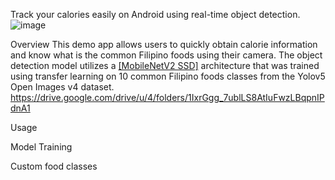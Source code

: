 Track your calories easily on Android using real-time object detection.
![image](https://github.com/CarloGacuan/NutriScanPH/assets/124227436/ad724c87-111d-4aec-9397-c0e3e3af294e)

Overview
This demo app allows users to quickly obtain calorie information and know what is the common Filipino foods using their camera. The object detection model utilizes a [[MobileNetV2 SSD]](https://github.com/tensorflow/models/tree/master/research/object_detection) architecture that was trained using transfer learning on 10 common Filipino foods classes from the Yolov5 Open Images v4 dataset. https://drive.google.com/drive/u/4/folders/1IxrGgg_7ublLS8AtIuFwzLBqpnIPdnA1

Usage

Model Training

Custom food classes
